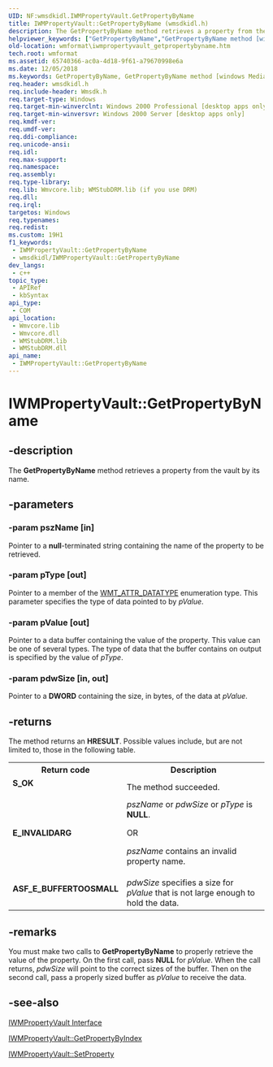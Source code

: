 ```yaml
---
UID: NF:wmsdkidl.IWMPropertyVault.GetPropertyByName
title: IWMPropertyVault::GetPropertyByName (wmsdkidl.h)
description: The GetPropertyByName method retrieves a property from the vault by its name.
helpviewer_keywords: ["GetPropertyByName","GetPropertyByName method [windows Media Format]","GetPropertyByName method [windows Media Format]","IWMPropertyVault interface","IWMPropertyVault interface [windows Media Format]","GetPropertyByName method","IWMPropertyVault.GetPropertyByName","IWMPropertyVault::GetPropertyByName","IWMPropertyVaultGetPropertyByName","wmformat.iwmpropertyvault_getpropertybyname","wmsdkidl/IWMPropertyVault::GetPropertyByName"]
old-location: wmformat\iwmpropertyvault_getpropertybyname.htm
tech.root: wmformat
ms.assetid: 65740366-ac0a-4d18-9f61-a79670998e6a
ms.date: 12/05/2018
ms.keywords: GetPropertyByName, GetPropertyByName method [windows Media Format], GetPropertyByName method [windows Media Format],IWMPropertyVault interface, IWMPropertyVault interface [windows Media Format],GetPropertyByName method, IWMPropertyVault.GetPropertyByName, IWMPropertyVault::GetPropertyByName, IWMPropertyVaultGetPropertyByName, wmformat.iwmpropertyvault_getpropertybyname, wmsdkidl/IWMPropertyVault::GetPropertyByName
req.header: wmsdkidl.h
req.include-header: Wmsdk.h
req.target-type: Windows
req.target-min-winverclnt: Windows 2000 Professional [desktop apps only],Windows Media Format 9 Series SDK, or later versions of the SDK
req.target-min-winversvr: Windows 2000 Server [desktop apps only]
req.kmdf-ver: 
req.umdf-ver: 
req.ddi-compliance: 
req.unicode-ansi: 
req.idl: 
req.max-support: 
req.namespace: 
req.assembly: 
req.type-library: 
req.lib: Wmvcore.lib; WMStubDRM.lib (if you use DRM)
req.dll: 
req.irql: 
targetos: Windows
req.typenames: 
req.redist: 
ms.custom: 19H1
f1_keywords:
 - IWMPropertyVault::GetPropertyByName
 - wmsdkidl/IWMPropertyVault::GetPropertyByName
dev_langs:
 - c++
topic_type:
 - APIRef
 - kbSyntax
api_type:
 - COM
api_location:
 - Wmvcore.lib
 - Wmvcore.dll
 - WMStubDRM.lib
 - WMStubDRM.dll
api_name:
 - IWMPropertyVault::GetPropertyByName
---
```


# IWMPropertyVault::GetPropertyByName


## -description

The <b>GetPropertyByName</b> method retrieves a property from the vault by its name.

## -parameters

### -param pszName [in]

Pointer to a <b>null</b>-terminated string containing the name of the property to be retrieved.

### -param pType [out]

Pointer to a member of the <a href="/windows/desktop/api/wmsdkidl/ne-wmsdkidl-wmt_attr_datatype">WMT_ATTR_DATATYPE</a> enumeration type. This parameter specifies the type of data pointed to by <i>pValue</i>.

### -param pValue [out]

Pointer to a data buffer containing the value of the property. This value can be one of several types. The type of data that the buffer contains on output is specified by the value of <i>pType</i>.

### -param pdwSize [in, out]

Pointer to a <b>DWORD</b> containing the size, in bytes, of the data at <i>pValue</i>.

## -returns

The method returns an <b>HRESULT</b>. Possible values include, but are not limited to, those in the following table.

<table>
<tr>
<th>Return code</th>
<th>Description</th>
</tr>
<tr>
<td width="40%">
<dl>
<dt><b>S_OK</b></dt>
</dl>
</td>
<td width="60%">
The method succeeded.

</td>
</tr>
<tr>
<td width="40%">
<dl>
<dt><b>E_INVALIDARG</b></dt>
</dl>
</td>
<td width="60%">
<i>pszName</i> or <i>pdwSize</i> or <i>pType</i> is <b>NULL</b>.

OR

<i>pszName</i> contains an invalid property name.

</td>
</tr>
<tr>
<td width="40%">
<dl>
<dt><b>ASF_E_BUFFERTOOSMALL</b></dt>
</dl>
</td>
<td width="60%">
<i>pdwSize</i> specifies a size for <i>pValue</i> that is not large enough to hold the data.

</td>
</tr>
</table>

## -remarks

You must make two calls to <b>GetPropertyByName</b> to properly retrieve the value of the property. On the first call, pass <b>NULL</b> for <i>pValue</i>. When the call returns, <i>pdwSize</i> will point to the correct sizes of the buffer. Then on the second call, pass a properly sized buffer as <i>pValue</i> to receive the data.

## -see-also

<a href="/windows/desktop/api/wmsdkidl/nn-wmsdkidl-iwmpropertyvault">IWMPropertyVault Interface</a>



<a href="/previous-versions/windows/desktop/api/wmsdkidl/nf-wmsdkidl-iwmpropertyvault-getpropertybyindex">IWMPropertyVault::GetPropertyByIndex</a>



<a href="/windows/desktop/api/wmsdkidl/nf-wmsdkidl-iwmpropertyvault-setproperty">IWMPropertyVault::SetProperty</a>

